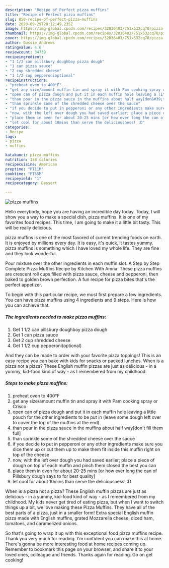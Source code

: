 ```yaml
---
description: "Recipe of Perfect pizza muffins"
title: "Recipe of Perfect pizza muffins"
slug: 850-recipe-of-perfect-pizza-muffins
date: 2020-09-29T20:12:49.235Z
image: https://img-global.cpcdn.com/recipes/32036403/751x532cq70/pizza-muffins-recipe-main-photo.jpg
thumbnail: https://img-global.cpcdn.com/recipes/32036403/751x532cq70/pizza-muffins-recipe-main-photo.jpg
cover: https://img-global.cpcdn.com/recipes/32036403/751x532cq70/pizza-muffins-recipe-main-photo.jpg
author: Gussie Andrews
ratingvalue: 4.6
reviewcount: 34739
recipeingredient:
- "1 1/2 can pillsbury doughboy pizza dough"
- "1 can pizza sauce"
- "2 cup shredded cheese"
- "1 1/2 cup pepperonioptional"
recipeinstructions:
- "preheat oven to 400°F"
- "get any size/amount muffin tin and spray it with Pam cooking spray or Crisco"
- "open can of pizza dough and put it in each muffin hole leaving a little pouch for the other ingredients to be put in (leave some dough left over to cover the top of the muffins at the end)"
- "than pour in the pizza sauce in the muffins about half way[don&#39;t fill them full]"
- "than sprinkle some of the shredded cheese over the sauce"
- "if you decide to put in pepperoni or any other ingredients make sure you dice them up or cut them up to make them fit inside this muffin right on top of the cheese"
- "now, with the left over dough you had saved earlier; place a piece of dough on top of each muffin and pinch them closed the best you can"
- "place them in oven for about 20-25 mins [or how ever long the can of Pillsbury dough says to for best quality]"
- "let cool for about 10mins than serve the deliciousness! :D"
categories:
- Recipe
tags:
- pizza
- muffins

katakunci: pizza muffins 
nutrition: 138 calories
recipecuisine: American
preptime: "PT11M"
cooktime: "PT55M"
recipeyield: "1"
recipecategory: Dessert

---
```



![pizza muffins](https://img-global.cpcdn.com/recipes/32036403/751x532cq70/pizza-muffins-recipe-main-photo.jpg)

Hello everybody, hope you are having an incredible day today. Today, I will show you a way to make a special dish, pizza muffins. It is one of my favorites food recipes. This time, I am going to make it a little bit tasty. This will be really delicious.

pizza muffins is one of the most favored of current trending foods on earth. It is enjoyed by millions every day. It is easy, it's quick, it tastes yummy. pizza muffins is something which I have loved my whole life. They are fine and they look wonderful.

Pour mixture over the other ingredients in each muffin slot. A Step by Step Complete Pizza Muffins Recipe by Kitchen With Amna. These pizza muffins are crescent roll cups filled with pizza sauce, cheese and pepperoni, then baked to golden brown perfection. A fun recipe for pizza bites that&#39;s the perfect appetizer.


To begin with this particular recipe, we must first prepare a few ingredients. You can have pizza muffins using 4 ingredients and 9 steps. Here is how you can achieve that.

<!--inarticleads1-->

##### The ingredients needed to make pizza muffins:

1. Get 1 1/2 can pillsbury doughboy pizza dough
1. Get 1 can pizza sauce
1. Get 2 cup shredded cheese
1. Get 1 1/2 cup pepperoni(optional)


And they can be made to order with your favorite pizza toppings! This is an easy recipe you can bake with kids for snacks or packed lunches. When is a pizza not a pizza? These English muffin pizzas are just as delicious - in a yummy, kid-food kind of way - as I remembered from my childhood. 

<!--inarticleads2-->

##### Steps to make pizza muffins:

1. preheat oven to 400°F
1. get any size/amount muffin tin and spray it with Pam cooking spray or Crisco
1. open can of pizza dough and put it in each muffin hole leaving a little pouch for the other ingredients to be put in (leave some dough left over to cover the top of the muffins at the end)
1. than pour in the pizza sauce in the muffins about half way[don&#39;t fill them full]
1. than sprinkle some of the shredded cheese over the sauce
1. if you decide to put in pepperoni or any other ingredients make sure you dice them up or cut them up to make them fit inside this muffin right on top of the cheese
1. now, with the left over dough you had saved earlier; place a piece of dough on top of each muffin and pinch them closed the best you can
1. place them in oven for about 20-25 mins [or how ever long the can of Pillsbury dough says to for best quality]
1. let cool for about 10mins than serve the deliciousness! :D


When is a pizza not a pizza? These English muffin pizzas are just as delicious - in a yummy, kid-food kind of way - as I remembered from my childhood. My kids never get tired of eating pizza, but when I want to switch things up a bit, we love making these Pizza Muffins. They have all of the best parts of a pizza, just in a smaller form! Extra special English muffin pizza made with English muffins, grated Mozzarella cheese, diced ham, tomatoes, and caramelized onions. 

So that's going to wrap it up with this exceptional food pizza muffins recipe. Thank you very much for reading. I'm confident you can make this at home. There's gonna be more interesting food at home recipes coming up. Remember to bookmark this page on your browser, and share it to your loved ones, colleague and friends. Thanks again for reading. Go on get cooking!
